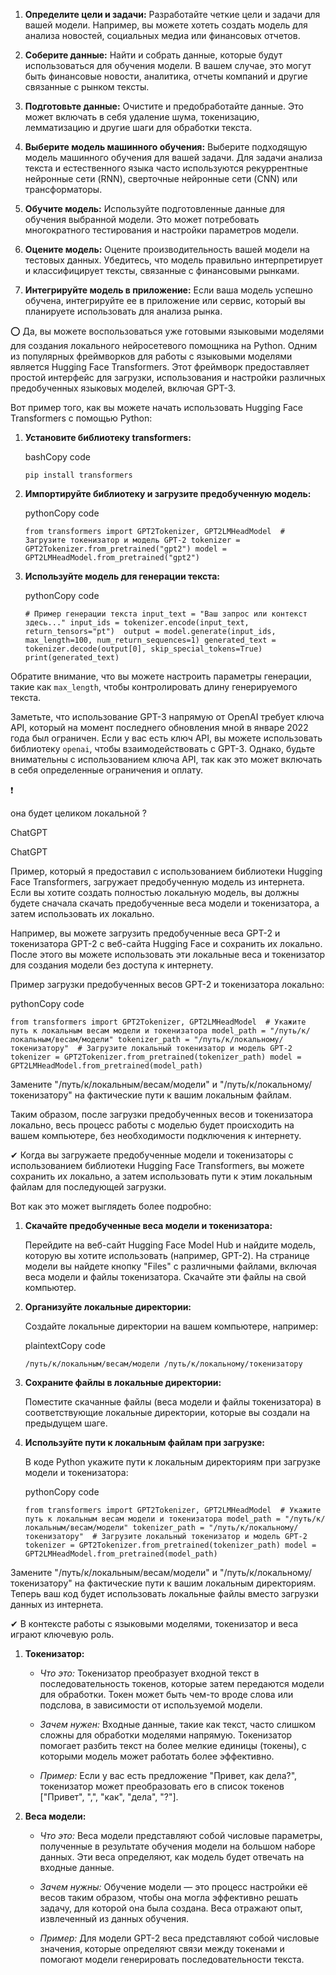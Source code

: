 1. **Определите цели и задачи:** Разработайте четкие цели и задачи для вашей модели. Например, вы можете хотеть создать модель для анализа новостей, социальных медиа или финансовых отчетов.
    
2. **Соберите данные:** Найти и собрать данные, которые будут использоваться для обучения модели. В вашем случае, это могут быть финансовые новости, аналитика, отчеты компаний и другие связанные с рынком тексты.
    
3. **Подготовьте данные:** Очистите и предобработайте данные. Это может включать в себя удаление шума, токенизацию, лемматизацию и другие шаги для обработки текста.
    
4. **Выберите модель машинного обучения:** Выберите подходящую модель машинного обучения для вашей задачи. Для задачи анализа текста и естественного языка часто используются рекуррентные нейронные сети (RNN), сверточные нейронные сети (CNN) или трансформаторы.
    
5. **Обучите модель:** Используйте подготовленные данные для обучения выбранной модели. Это может потребовать многократного тестирования и настройки параметров модели.
    
6. **Оцените модель:** Оцените производительность вашей модели на тестовых данных. Убедитесь, что модель правильно интерпретирует и классифицирует тексты, связанные с финансовыми рынками.
    
7. **Интегрируйте модель в приложение:** Если ваша модель успешно обучена, интегрируйте ее в приложение или сервис, который вы планируете использовать для анализа рынка.



⭕
Да, вы можете воспользоваться уже готовыми языковыми моделями для создания локального нейросетевого помощника на Python. Одним из популярных фреймворков для работы с языковыми моделями является Hugging Face Transformers. Этот фреймворк предоставляет простой интерфейс для загрузки, использования и настройки различных предобученных языковых моделей, включая GPT-3.

Вот пример того, как вы можете начать использовать Hugging Face Transformers с помощью Python:

1. **Установите библиотеку transformers:**
    
    bashCopy code
    
    `pip install transformers`
    
2. **Импортируйте библиотеку и загрузите предобученную модель:**
    
    pythonCopy code
    
    `from transformers import GPT2Tokenizer, GPT2LMHeadModel  # Загрузите токенизатор и модель GPT-2 tokenizer = GPT2Tokenizer.from_pretrained("gpt2") model = GPT2LMHeadModel.from_pretrained("gpt2")`
    
3. **Используйте модель для генерации текста:**
    
    pythonCopy code
    
    `# Пример генерации текста input_text = "Ваш запрос или контекст здесь..." input_ids = tokenizer.encode(input_text, return_tensors="pt")  output = model.generate(input_ids, max_length=100, num_return_sequences=1) generated_text = tokenizer.decode(output[0], skip_special_tokens=True)  print(generated_text)`
    

Обратите внимание, что вы можете настроить параметры генерации, такие как `max_length`, чтобы контролировать длину генерируемого текста.

Заметьте, что использование GPT-3 напрямую от OpenAI требует ключа API, который на момент последнего обновления мной в январе 2022 года был ограничен. Если у вас есть ключ API, вы можете использовать библиотеку `openai`, чтобы взаимодействовать с GPT-3. Однако, будьте внимательны с использованием ключа API, так как это может включать в себя определенные ограничения и оплату.




❗


она будет целиком локальной ?

ChatGPT

ChatGPT

Пример, который я предоставил с использованием библиотеки Hugging Face Transformers, загружает предобученную модель из интернета. Если вы хотите создать полностью локальную модель, вы должны будете сначала скачать предобученные веса модели и токенизатора, а затем использовать их локально.

Например, вы можете загрузить предобученные веса GPT-2 и токенизатора GPT-2 с веб-сайта Hugging Face и сохранить их локально. После этого вы можете использовать эти локальные веса и токенизатор для создания модели без доступа к интернету.

Пример загрузки предобученных весов GPT-2 и токенизатора локально:

pythonCopy code

`from transformers import GPT2Tokenizer, GPT2LMHeadModel  # Укажите путь к локальным весам модели и токенизатора model_path = "/путь/к/локальным/весам/модели" tokenizer_path = "/путь/к/локальному/токенизатору"  # Загрузите локальный токенизатор и модель GPT-2 tokenizer = GPT2Tokenizer.from_pretrained(tokenizer_path) model = GPT2LMHeadModel.from_pretrained(model_path)`

Замените "/путь/к/локальным/весам/модели" и "/путь/к/локальному/токенизатору" на фактические пути к вашим локальным файлам.

Таким образом, после загрузки предобученных весов и токенизатора локально, весь процесс работы с моделью будет происходить на вашем компьютере, без необходимости подключения к интернету.

✔
Когда вы загружаете предобученные модели и токенизаторы с использованием библиотеки Hugging Face Transformers, вы можете сохранить их локально, а затем использовать пути к этим локальным файлам для последующей загрузки.

Вот как это может выглядеть более подробно:

1. **Скачайте предобученные веса модели и токенизатора:**
    
    Перейдите на веб-сайт Hugging Face Model Hub и найдите модель, которую вы хотите использовать (например, GPT-2). На странице модели вы найдете кнопку "Files" с различными файлами, включая веса модели и файлы токенизатора. Скачайте эти файлы на свой компьютер.
    
2. **Организуйте локальные директории:**
    
    Создайте локальные директории на вашем компьютере, например:
    
    plaintextCopy code
    
    `/путь/к/локальным/весам/модели /путь/к/локальному/токенизатору`
    
3. **Сохраните файлы в локальные директории:**
    
    Поместите скачанные файлы (веса модели и файлы токенизатора) в соответствующие локальные директории, которые вы создали на предыдущем шаге.
    
4. **Используйте пути к локальным файлам при загрузке:**
    
    В коде Python укажите пути к локальным директориям при загрузке модели и токенизатора:
    
    pythonCopy code
    
    `from transformers import GPT2Tokenizer, GPT2LMHeadModel  # Укажите путь к локальным весам модели и токенизатора model_path = "/путь/к/локальным/весам/модели" tokenizer_path = "/путь/к/локальному/токенизатору"  # Загрузите локальный токенизатор и модель GPT-2 tokenizer = GPT2Tokenizer.from_pretrained(tokenizer_path) model = GPT2LMHeadModel.from_pretrained(model_path)`
    

Замените "/путь/к/локальным/весам/модели" и "/путь/к/локальному/токенизатору" на фактические пути к вашим локальным директориям. Теперь ваш код будет использовать локальные файлы вместо загрузки данных из интернета.


✔
В контексте работы с языковыми моделями, токенизатор и веса играют ключевую роль.

1. **Токенизатор:**
    
    - _Что это:_ Токенизатор преобразует входной текст в последовательность токенов, которые затем передаются модели для обработки. Токен может быть чем-то вроде слова или подслова, в зависимости от используемой модели.
        
    - _Зачем нужен:_ Входные данные, такие как текст, часто слишком сложны для обработки моделями напрямую. Токенизатор помогает разбить текст на более мелкие единицы (токены), с которыми модель может работать более эффективно.
        
    - _Пример:_ Если у вас есть предложение "Привет, как дела?", токенизатор может преобразовать его в список токенов ["Привет", ",", "как", "дела", "?"].
        
2. **Веса модели:**
    
    - _Что это:_ Веса модели представляют собой числовые параметры, полученные в результате обучения модели на большом наборе данных. Эти веса определяют, как модель будет отвечать на входные данные.
        
    - _Зачем нужны:_ Обучение модели — это процесс настройки её весов таким образом, чтобы она могла эффективно решать задачу, для которой она была создана. Веса отражают опыт, извлеченный из данных обучения.
        
    - _Пример:_ Для модели GPT-2 веса представляют собой числовые значения, которые определяют связи между токенами и помогают модели генерировать последовательности текста.